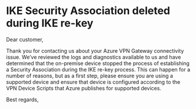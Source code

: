 <properties
pageTitle="IKE Security Association deleted during IKE re-key"
description="IKE Security Association deleted during IKE re-key"
infoBubbleText= "Issues with your Site to Site VPN Connectivity were detected. See details on the right."
service="microsoft.network"
resource="vpnGateways"
authors="JRMayberry"
ms.author="rimayber"
displayOrder=""
articleId="52189562-ae5c-462d-86af-589c7f52ab97"
diagnosticScenario=""
selfHelpType="Diagnostics"
supportTopicIds="32591158,32584882,32584881"
resourceTags=""
productPesIds=""
cloudEnvironments="Public" />

# IKE Security Association deleted during IKE re-key

<!--issueDescription-->
Dear customer,

Thank you for contacting us about your Azure VPN Gateway connectivity issue. We’ve reviewed the logs and diagnostics available to us and have determined that the on-premise device stopped the process of establishing a Security Association during the IKE re-key process. This can happen for a number of reasons, but as a first step, please ensure you are using a supported device and ensure that device is configured according to the VPN Device Scripts that Azure publishes for supported devices.

Best regards,
<!--/issueDescription-->